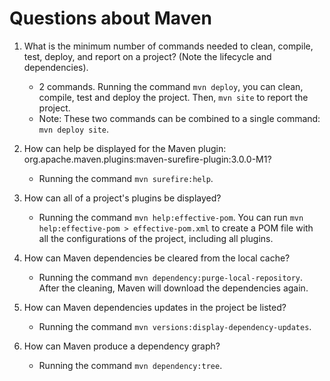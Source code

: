 # Questions about Maven

1. What is the minimum number of commands needed to clean, compile, test, deploy, and report on a project? (Note the lifecycle and dependencies).

   - 2 commands. Running the command `mvn deploy`, you can clean, compile, test and deploy the project. Then, `mvn site` to report the project.
   - Note: These two commands can be combined to a single command: `mvn deploy site`.

2. How can help be displayed for the Maven plugin: org.apache.maven.plugins:maven-surefire-plugin:3.0.0-M1?

   - Running the command `mvn surefire:help`.

3. How can all of a project's plugins be displayed?

   - Running the command `mvn help:effective-pom`. You can run `mvn help:effective-pom > effective-pom.xml` to create a POM file with all the configurations of the project, including all plugins.

4. How can Maven dependencies be cleared from the local cache?

   - Running the command `mvn dependency:purge-local-repository`. After the cleaning, Maven will download the dependencies again.

5. How can Maven dependencies updates in the project be listed?

   -  Running the command `mvn versions:display-dependency-updates`. 

6. How can Maven produce a dependency graph?

   - Running the command `mvn dependency:tree`. 